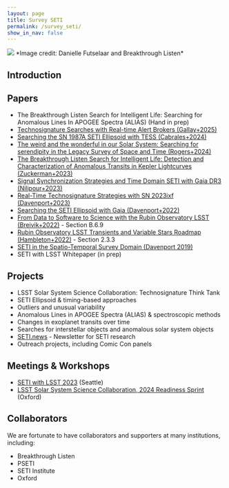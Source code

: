 ```yaml
---
layout: page
title: Survey SETI
permalink: /survey_seti/
show_in_nav: false
---
```

<img src="{{ site.url }}/assets/SETO_small.jpg">
*Image credit: Danielle Futselaar and Breakthrough Listen* 

## Introduction


## Papers
* The Breakthrough Listen Search for Intelligent Life: Searching for Anomalous Lines In APOGEE Spectra (ALIAS) (Hand in prep)
* [Technosignature Searches with Real-time Alert Brokers (Gallay+2025)](https://arxiv.org/abs/2506.14744)
* [Searching the SN 1987A SETI Ellipsoid with TESS (Cabrales+2024)](https://arxiv.org/abs/2402.11037)
* [The weird and the wonderful in our Solar System: Searching for serendipity in the Legacy Survey of Space and Time (Rogers+2024)](https://arxiv.org/abs/2401.08763)
* [The Breakthrough Listen Search for Intelligent Life: Detection and Characterization of Anomalous Transits in Kepler Lightcurves (Zuckerman+2023)](https://arxiv.org/abs/2312.07903)
* [Signal Synchronization Strategies and Time Domain SETI with Gaia DR3 (Nilipour+2023)](https://arxiv.org/abs/2308.00066)
* [Real-Time Technosignature Strategies with SN 2023ixf (Davenport+2023)](https://arxiv.org/abs/2306.03118)
* [Searching the SETI Ellipsoid with Gaia (Davenport+2022)](https://ui.adsabs.harvard.edu/abs/2022AJ....164..117D/abstract)
* [From Data to Software to Science with the Rubin Observatory LSST (Breivik+2022)](https://ui.adsabs.harvard.edu/abs/2022arXiv220802781B/abstract) - Section B.6.9
* [Rubin Observatory LSST Transients and Variable Stars Roadmap (Hambleton+2022)](https://ui.adsabs.harvard.edu/abs/2022arXiv220804499H/abstract) - Section 2.3.3
* [SETI in the Spatio-Temporal Survey Domain (Davenport 2019)](https://ui.adsabs.harvard.edu/abs/2019arXiv190704443D/abstract)
* SETI with LSST Whitepaper (in prep)


## Projects
* LSST Solar System Science Collaboration: Technosignature Think Tank
* SETI Ellipsoid & timing-based approaches
* Outliers and unusual variability
* Anomalous Lines in APOGEE Spectra (ALIAS) & spectroscopic methods
* Changes in exoplanet transits over time
* Searches for interstellar objects and anomalous solar system objects
* [SETI.news](http://seti.news) - Newsletter for SETI research
* Outreach projects, including Comic Con panels


## Meetings & Workshops
* [SETI with LSST 2023](http://jradavenport.github.io/seti_with_lsst2023/) (Seattle)
* [LSST Solar System Science Collaboration, 2024 Readiness Sprint](https://lsst-sssc.github.io/Sprint2024/day2.html) (Oxford)


## Collaborators

We are fortunate to have collaborators and supporters at many institutions, including:
* Breakthrough Listen
* PSETI
* SETI Institute
* Oxford

